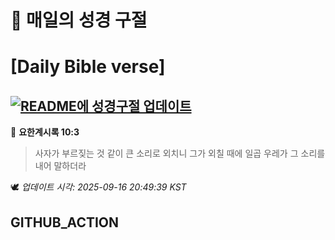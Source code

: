 # 🙏 매일의 성경 구절
# [Daily Bible verse]
## [![README에 성경구절 업데이트](https://github.com/DONGSUKA/first_test/actions/workflows/update-readme-bible.yml/badge.svg)](https://github.com/DONGSUKA/first_test/actions/workflows/update-readme-bible.yml)
<!-- START_BIBLE_VERSE -->
📖 **요한계시록 10:3**
> 사자가 부르짖는 것 같이 큰 소리로 외치니 그가 외칠 때에 일곱 우레가 그 소리를 내어 말하더라

🕊️ _업데이트 시각: 2025-09-16 20:49:39 KST_
  <!-- END_BIBLE_VERSE -->
## GITHUB_ACTION
